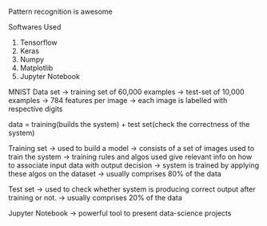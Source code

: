 
  Pattern recognition is awesome
  
  Softwares Used
  1. Tensorflow
  2. Keras
  3. Numpy
  4. Matplotlib
  5. Jupyter Notebook
  
  MNIST Data set
  -> training set of 60,000 examples
  -> test-set of 10,000 examples
  -> 784 features per image
  -> each image is labelled with respective digits
  
  data = training(builds the system) + test set(check the correctness of the system)
  
  Training set
  -> used to build a model
  -> consists of a set of images used to train the system
  -> training rules and algos used give relevant info on how to associate input data with output decision
  -> system is trained by applying these algos on the dataset
  -> usually comprises 80% of the data
  
  Test set
  -> used to check whether system is producing correct output after training or not.
  -> usually comprises 20% of the data
  
  Jupyter Notebook
  -> powerful tool to present data-science projects
